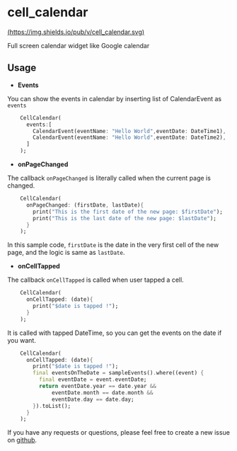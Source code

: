 # cell_calendar

[(https://img.shields.io/pub/v/cell_calendar.svg)](https://pub.dev/packages/cell_calendar)

Full screen calendar widget like Google calendar

## Usage

- **Events**

You can show the events in calendar by inserting list of CalendarEvent as `events`
```dart
    CellCalendar(
      events:[
        CalendarEvent(eventName: "Hello World",eventDate: DateTime1),
        CalendarEvent(eventName: "Hello World",eventDate: DateTime2),
      ]
    );
```

- **onPageChanged**

The callback `onPageChanged` is literally called when the current page is changed.
```dart
    CellCalendar(
      onPageChanged: (firstDate, lastDate){
        print("This is the first date of the new page: $firstDate");
        print("This is the last date of the new page: $lastDate");
      }
    );
```
In this sample code, `firstDate` is the date in the very first cell of the new page, and the logic is same as `lastDate`.

- **onCellTapped**

The callback `onCellTapped` is called when user tapped a cell.
```dart
    CellCalendar(
      onCellTapped: (date){
        print("$date is tapped !");
      }
    );
```
It is called with tapped DateTime, so you can get the events on the date if you want.
```dart
    CellCalendar(
      onCellTapped: (date){
        print("$date is tapped !");
        final eventsOnTheDate = sampleEvents().where((event) {
          final eventDate = event.eventDate;
          return eventDate.year == date.year &&
              eventDate.month == date.month &&
              eventDate.day == date.day;
        }).toList();
      }
    );

```

If you have any requests or questions, please feel free to create a new issue on [github](https://github.com/santa112358/cell_calendar/issues).

